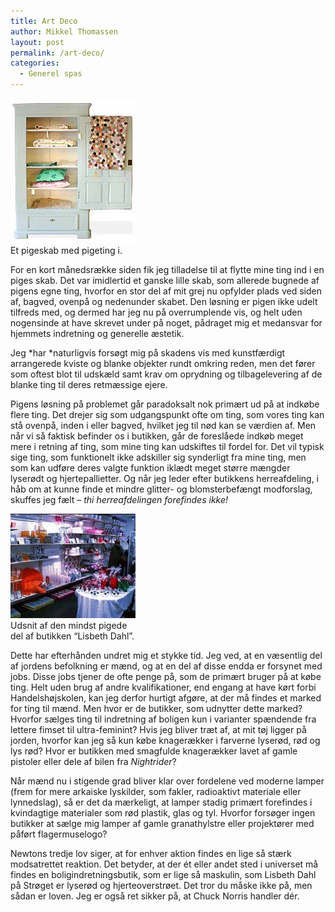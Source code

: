 ```yaml
---
title: Art Deco
author: Mikkel Thomassen
layout: post
permalink: /art-deco/
categories:
  - Generel spas
---
```

<div class="bitImage bitRight" style="width: 200px">
  <img alt="... men også plads til min samling af tyske klenodier." src="/images/Pigeskab.jpg" /><br /> Et pigeskab med pigeting i.
</div>

For en kort månedsrække siden fik jeg tilladelse til at flytte mine ting ind i en piges skab. Det var imidlertid et ganske lille skab, som allerede bugnede af pigens egne ting, hvorfor en stor del af mit grej nu opfylder plads ved siden af, bagved, ovenpå og nedenunder skabet. Den løsning er pigen ikke udelt tilfreds med, og dermed har jeg nu på overrumplende vis, og helt uden nogensinde at have skrevet under på noget, pådraget mig et medansvar for hjemmets indretning og generelle æstetik.

Jeg *har *naturligvis forsøgt mig på skadens vis med kunstfærdigt arrangerede kviste og blanke objekter rundt omkring reden, men det fører som oftest blot til udskæld samt krav om oprydning og tilbagelevering af de blanke ting til deres retmæssige ejere.

Pigens løsning på problemet går paradoksalt nok primært ud på at indkøbe flere ting. Det drejer sig som udgangspunkt ofte om ting, som vores ting kan stå ovenpå, inden i eller bagved, hvilket jeg til nød kan se værdien af. Men når vi så faktisk befinder os i butikken, går de foreslåede indkøb meget mere i retning af ting, som mine ting kan udskiftes til fordel for. Det vil typisk sige ting, som funktionelt ikke adskiller sig synderligt fra mine ting, men som kan udføre deres valgte funktion iklædt meget større mængder lyserødt og hjertepallietter. Og når jeg leder efter butikkens herreafdeling, i håb om at kunne finde et mindre glitter- og blomsterbefængt modforslag, skuffes jeg fælt – *thi herreafdelingen forefindes ikke!*

<div class="bitImage bitLeft" style="width: 200px">
  <img alt="Ikke et eneste tysk klenodie var at finde i den butik." width="200" height="167" src="/images/Dahl.jpg" /><br /> Udsnit af den mindst pigede del af butikken “Lisbeth Dahl”.
</div>

Dette har efterhånden undret mig et stykke tid. Jeg ved, at en væsentlig del af jordens befolkning er mænd, og at en del af disse endda er forsynet med jobs. Disse jobs tjener de ofte penge på, som de primært bruger på at købe ting. Helt uden brug af andre kvalifikationer, end engang at have kørt forbi Handelshøjskolen, kan jeg derfor hurtigt afgøre, at der må findes et marked for ting til mænd. Men hvor er de butikker, som udnytter dette marked? Hvorfor sælges ting til indretning af boligen kun i varianter spændende fra lettere fimset til ultra-feminint? Hvis jeg bliver træt af, at mit tøj ligger på jorden, hvorfor kan jeg så kun købe knagerækker i farverne lyserød, rød og lys rød? Hvor er butikken med smagfulde knagerækker lavet af gamle pistoler eller dele af bilen fra *Nightrider*?

Når mænd nu i stigende grad bliver klar over fordelene ved moderne lamper (frem for mere arkaiske lyskilder, som fakler, radioaktivt materiale eller lynnedslag), så er det da mærkeligt, at lamper stadig primært forefindes i kvindagtige materialer som rød plastik, glas og tyl. Hvorfor forsøger ingen butikker at sælge mig lamper af gamle granathylstre eller projektører med påført flagermuselogo?

Newtons tredje lov siger, at for enhver aktion findes en lige så stærk modsatrettet reaktion. Det betyder, at der ét eller andet sted i universet må findes en boligindretningsbutik, som er lige så maskulin, som Lisbeth Dahl på Strøget er lyserød og hjerteoverstrøet. Det tror du måske ikke på, men sådan er loven. Jeg er også ret sikker på, at Chuck Norris handler dér.